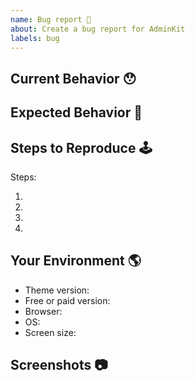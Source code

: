 ```yaml
---
name: Bug report 🐛
about: Create a bug report for AdminKit
labels: bug
---
```


<!-- Provide a general summary of the issue in the Title above -->

## Current Behavior 😯

<!-- Describe what happens instead of the expected behavior. -->

## Expected Behavior 🤔

<!-- Describe what should happen. -->

## Steps to Reproduce 🕹

<!-- Describe how to reproduce the issue -->

Steps:

1.
2.
3.
4.

## Your Environment 🌎

<!-- What version, browser, OS and screen size are you using -->

- Theme version:
- Free or paid version:
- Browser:
- OS:
- Screen size:

## Screenshots 📷

<!-- If applicable, add screenshots to help explain this problem. -->
